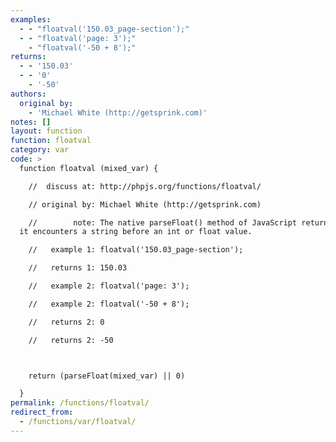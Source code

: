 ```yaml
---
examples:
  - - "floatval('150.03_page-section');"
  - - "floatval('page: 3');"
    - "floatval('-50 + 8');"
returns:
  - - '150.03'
  - - '0'
    - '-50'
authors:
  original by:
    - 'Michael White (http://getsprink.com)'
notes: []
layout: function
function: floatval
category: var
code: >
  function floatval (mixed_var) {

    //  discuss at: http://phpjs.org/functions/floatval/

    // original by: Michael White (http://getsprink.com)

    //        note: The native parseFloat() method of JavaScript returns NaN when
  it encounters a string before an int or float value.

    //   example 1: floatval('150.03_page-section');

    //   returns 1: 150.03

    //   example 2: floatval('page: 3');

    //   example 2: floatval('-50 + 8');

    //   returns 2: 0

    //   returns 2: -50



    return (parseFloat(mixed_var) || 0)

  }
permalink: /functions/floatval/
redirect_from:
  - /functions/var/floatval/
---
```


<!-- WARNING! This file is auto generated by `npm run web:inject`, do not edit by hand -->
